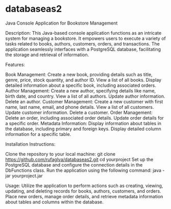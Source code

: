 # databaseas2
Java Console Application for Bookstore Management

Description: This Java-based console application functions as an intricate system for managing a bookstore. It empowers users to execute a variety of tasks related to books, authors, customers, orders, and transactions. The application seamlessly interfaces with a PostgreSQL database, facilitating the storage and retrieval of information.


Features:

Book Management: Create a new book, providing details such as title, genre, price, stock quantity, and author ID. View a list of all books. Display detailed information about a specific book, including associated orders.
Author Management: Create a new author, specifying details like name, birth date, and country. View a list of all authors. Update author information. Delete an author.
Customer Management: Create a new customer with first name, last name, email, and phone details. View a list of all customers. Update customer information. Delete a customer.
Order Management: Delete an order, including associated order details. Update order details for a specific order.
Metadata Information: Display information about tables in the database, including primary and foreign keys. Display detailed column information for a specific table.

Installation Instructions:

Clone the repository to your local machine:
git clone https://github.com/rufaglva/databaseas2.git
cd yourproject
Set up the PostgreSQL database and configure the connection details in the DbFunctions class.
Run the application using the following command:
java -jar yourproject.jar	

Usage:
Utilize the application to perform actions such as creating, viewing, updating, and deleting records for books, authors, customers, and orders. Place new orders, manage order details, and retrieve metadata information about tables and columns within the database.
